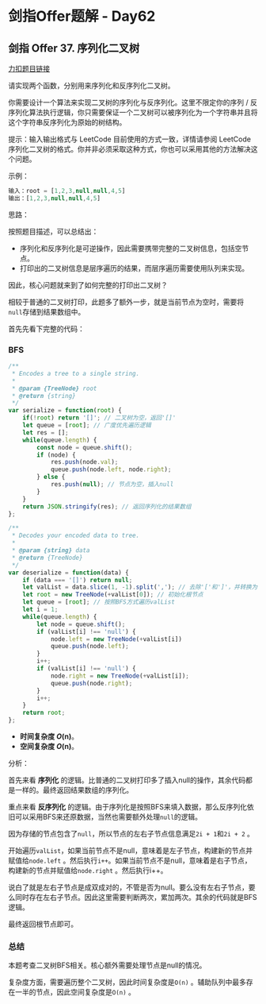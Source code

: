 # **剑指Offer题解 - Day62**

## 剑指 Offer 37. 序列化二叉树

[力扣题目链接](https://leetcode-cn.com/leetbook/read/illustration-of-algorithm/990pf2/)

请实现两个函数，分别用来序列化和反序列化二叉树。

你需要设计一个算法来实现二叉树的序列化与反序列化。这里不限定你的序列 / 反序列化算法执行逻辑，你只需要保证一个二叉树可以被序列化为一个字符串并且将这个字符串反序列化为原始的树结构。

提示：输入输出格式与 LeetCode 目前使用的方式一致，详情请参阅 LeetCode 序列化二叉树的格式。你并非必须采取这种方式，你也可以采用其他的方法解决这个问题。

示例：

```jsx
输入：root = [1,2,3,null,null,4,5]
输出：[1,2,3,null,null,4,5]
```

思路：

按照题目描述，可以总结出：

- 序列化和反序列化是可逆操作，因此需要携带完整的二叉树信息，包括空节点。
- 打印出的二叉树信息是层序遍历的结果，而层序遍历需要使用队列来实现。

因此，核心问题就来到了如何完整的打印出二叉树？

相较于普通的二叉树打印，此题多了额外一步，就是当前节点为空时，需要将`null`存储到结果数组中。

首先先看下完整的代码：

### BFS

```jsx
/**
 * Encodes a tree to a single string.
 *
 * @param {TreeNode} root
 * @return {string}
 */
var serialize = function(root) {
    if(!root) return '[]'; // 二叉树为空，返回'[]'
    let queue = [root]; // 广度优先遍历逻辑
    let res = [];
    while(queue.length) {
        const node = queue.shift();
        if (node) {
            res.push(node.val);
            queue.push(node.left, node.right);
        } else {
            res.push(null); // 节点为空，插入null
        }
    }
    return JSON.stringify(res); // 返回序列化的结果数组
};

/**
 * Decodes your encoded data to tree.
 *
 * @param {string} data
 * @return {TreeNode}
 */
var deserialize = function(data) {
    if (data === '[]') return null;
    let valList = data.slice(1, -1).split(','); // 去除'['和']'，并转换为数组
    let root = new TreeNode(+valList[0]); // 初始化根节点
    let queue = [root]; // 按照BFS方式遍历valList
    let i = 1;
    while(queue.length) {
        let node = queue.shift();
        if (valList[i] !== 'null') {
            node.left = new TreeNode(+valList[i])
            queue.push(node.left);
        }
        i++;
        if (valList[i] !== 'null') {
            node.right = new TreeNode(+valList[i]);
            queue.push(node.right);
        }
        i++;
    }
    return root;
};
```

- **时间复杂度 *O*(n)**。
- **空间复杂度 *O*(n)**。

分析：

首先来看 **序列化** 的逻辑。比普通的二叉树打印多了插入null的操作，其余代码都是一样的。最终返回结果数组的序列化。

重点来看 **反序列化** 的逻辑。由于序列化是按照BFS来填入数据，那么反序列化依旧可以采用BFS来还原数据，当然也需要额外处理`null`的逻辑。

因为存储的节点包含了`null`，所以节点的左右子节点信息满足`2i + 1`和`2i + 2` 。

开始遍历`valList`，如果当前节点不是null，意味着是左子节点，构建新的节点并赋值给`node.left` 。然后执行`i++`。如果当前节点不是null，意味着是右子节点，构建新的节点并赋值给`node.right` 。然后执行i++。

说白了就是左右子节点是成双成对的，不管是否为null。要么没有左右子节点，要么同时存在左右子节点。因此这里需要判断两次，累加两次。其余的代码就是BFS逻辑。

最终返回根节点即可。

### 总结

本题考查二叉树BFS相关。核心额外需要处理节点是null的情况。

复杂度方面，需要遍历整个二叉树，因此时间复杂度是`O(n)` 。辅助队列中最多存在一半的节点，因此空间复杂度是`O(n)` 。
